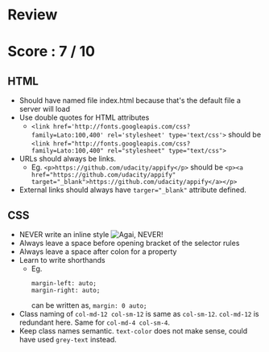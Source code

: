 # Review

# Score : 7 / 10

## HTML
- Should have named file index.html because that's the default file a server will load
- Use double quotes for HTML attributes 
  - `<link href='http://fonts.googleapis.com/css?family=Lato:100,400' rel='stylesheet' type='text/css'>` should be `<link href="http://fonts.googleapis.com/css?family=Lato:100,400" rel="stylesheet" type="text/css">`
- URLs should always be links. 
  - Eg. `<p>https://github.com/udacity/appify</p>` should be `<p><a href="https://github.com/udacity/appify" target="_blank">https://github.com/udacity/appify</a></p>`
- External links should always have `targer="_blank"` attribute defined.

## CSS
- NEVER write an inline style
    ![Agai, NEVER!](http://i.imgur.com/W9FP0yP.png)
- Always leave a space before opening bracket of the selector rules
- Always leave a space after colon for a property
- Learn to write shorthands 
  - Eg. 
    ```
    margin-left: auto;
    margin-right: auto;
    ```
    can be written as,
    `margin: 0 auto;`
- Class naming of `col-md-12 col-sm-12` is same as `col-sm-12`. `col-md-12` is redundant here. Same for `col-md-4 col-sm-4`.
- Keep class names semantic. `text-color` does not make sense, could have used `grey-text` instead.


